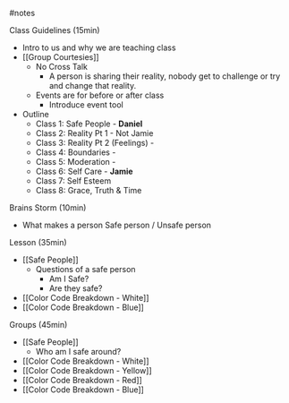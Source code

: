 #notes

Class Guidelines (15min)
* Intro to us and why we are teaching class
* [[Group Courtesies]]
	* No Cross Talk
		* A person is sharing their reality, nobody get to challenge or try and change that reality.
	* Events are for before or after class
		* Introduce event tool
* Outline 
	*	Class 1: Safe People - **Daniel**
	*	Class 2: Reality Pt 1 - Not Jamie
	*	Class 3: Reality Pt 2 (Feelings) - 
	*	Class 4: Boundaries - 
	*	Class 5: Moderation - 
	*	Class 6: Self Care - **Jamie**
	*	Class 7: Self Esteem
	*	Class 8: Grace, Truth & Time

Brains Storm (10min)
* What makes a person Safe person / Unsafe person

Lesson (35min)
* [[Safe People]]
	* Questions of a safe person
		* Am I Safe?
		* Are they safe?
* [[Color Code Breakdown - White]]
* [[Color Code Breakdown - Blue]]

Groups (45min)
* [[Safe People]]
	* Who am I safe around?
* [[Color Code Breakdown - White]]
* [[Color Code Breakdown - Yellow]]
* [[Color Code Breakdown - Red]]
* [[Color Code Breakdown - Blue]]